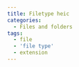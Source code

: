 ```yaml
---
title: Filetype heic
categories:
  - Files and folders
tags:
  - file
  - 'file type'
  - extension
---
```

